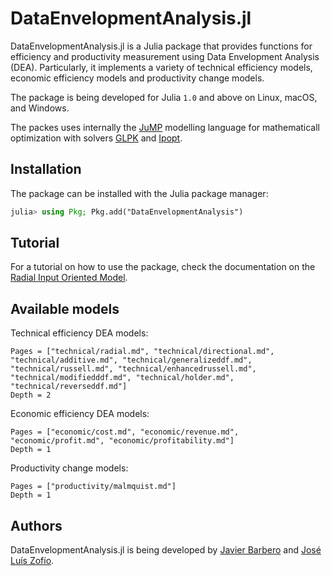 # DataEnvelopmentAnalysis.jl

DataEnvelopmentAnalysis.jl is a Julia package that provides functions for efficiency and productivity measurement using Data Envelopment Analysis (DEA). Particularly, it implements a variety of technical efficiency models, economic efficiency models and productivity change models.

The package is being developed for Julia `1.0` and above on Linux, macOS, and Windows.

The packes uses internally the [JuMP](https://github.com/JuliaOpt/JuMP.jl) modelling language for mathematicall optimization with solvers [GLPK](https://github.com/jump-dev/GLPK.jl) and [Ipopt](https://github.com/jump-dev/Ipopt.jl).

## Installation

The package can be installed with the Julia package manager:
```julia
julia> using Pkg; Pkg.add("DataEnvelopmentAnalysis")
```

## Tutorial

For a tutorial on how to use the package, check the documentation on the [Radial Input Oriented Model](@ref).

## Available models

Technical efficiency DEA models:
```@contents
Pages = ["technical/radial.md", "technical/directional.md", "technical/additive.md", "technical/generalizeddf.md", "technical/russell.md", "technical/enhancedrussell.md", "technical/modifiedddf.md", "technical/holder.md", "technical/reverseddf.md"]
Depth = 2
```

Economic efficiency DEA models:
```@contents
Pages = ["economic/cost.md", "economic/revenue.md", "economic/profit.md", "economic/profitability.md"]
Depth = 1
```

Productivity change models:
```@contents
Pages = ["productivity/malmquist.md"]
Depth = 1
```

## Authors

DataEnvelopmentAnalysis.jl is being developed by [Javier Barbero](http://www.javierbarbero.net) and [José Luís Zofío](http://www.joselzofio.net).
